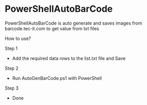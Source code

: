 # PowerShellAutoBarCode
PowerShellAutoBarCode is auto generate and saves images from barcode.tec-it.com to get value from txt files

How to use? 

Step 1
- Add the required data rows to the list.txt file and Save

Step 2
- Run AutoGenBarCode.ps1 with PowerShell

Step 3 
- Done

